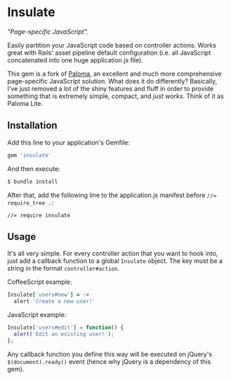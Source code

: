 # Insulate

*"Page-specific JavaScript".*

Easily partition your JavaScript code based on controller actions. Works great with Rails' asset pipeline default configuration (i.e. all JavaScript concatenated into one huge application.js file).

This gem is a fork of [Paloma](https://github.com/kbparagua/paloma), an excellent and much more comprehensive page-specific JavaScript solution. What does it do differently? Basically, I've just removed a lot of the shiny features and fluff in order to provide something that is extremely simple, compact, and *just works*. Think of it as Paloma Lite.

## Installation

Add this line to your application's Gemfile:

```ruby
gem 'insulate'
```

And then execute:

```bash
$ bundle install
```

After that, add the following line to the application.js manifest before `//= require_tree .`:

```
//= require insulate
```

## Usage

It's all very simple. For every controller action that you want to hook into, just add a callback function to a global `Insulate` object. The key must be a string in the format `controller#action`.

CoffeeScript example:

```coffeescript
Insulate['users#new'] = ->
  alert 'Create a new user!'
```

JavaScript example:

```javascript
Insulate['users#edit'] = function() {
  alert('Edit an existing user!');
};
```

Any callback function you define this way will be executed on jQuery's `$(document).ready()` event (hence why jQuery is a dependency of this gem).
